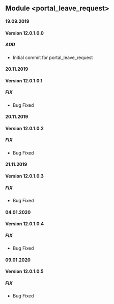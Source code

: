 ## Module <portal_leave_request>

#### 19.09.2019
#### Version 12.0.1.0.0
##### ADD
- Initial commit for portal_leave_request

#### 20.11.2019
#### Version 12.0.1.0.1
##### FIX
- Bug Fixed

#### 20.11.2019
#### Version 12.0.1.0.2
##### FIX
- Bug Fixed

#### 21.11.2019
#### Version 12.0.1.0.3
##### FIX
- Bug Fixed

#### 04.01.2020
#### Version 12.0.1.0.4
##### FIX
- Bug Fixed

#### 09.01.2020
#### Version 12.0.1.0.5
##### FIX
- Bug Fixed
